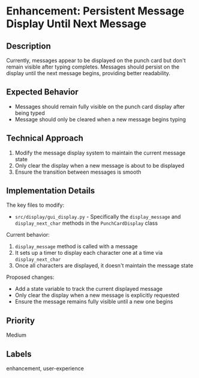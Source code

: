 # Enhancement: Persistent Message Display Until Next Message

## Description
Currently, messages appear to be displayed on the punch card but don't remain visible after typing completes. Messages should persist on the display until the next message begins, providing better readability.

## Expected Behavior
- Messages should remain fully visible on the punch card display after being typed
- Message should only be cleared when a new message begins typing

## Technical Approach
1. Modify the message display system to maintain the current message state
2. Only clear the display when a new message is about to be displayed
3. Ensure the transition between messages is smooth

## Implementation Details
The key files to modify:
- `src/display/gui_display.py` - Specifically the `display_message` and `display_next_char` methods in the `PunchCardDisplay` class

Current behavior:
1. `display_message` method is called with a message
2. It sets up a timer to display each character one at a time via `display_next_char`
3. Once all characters are displayed, it doesn't maintain the message state

Proposed changes:
- Add a state variable to track the current displayed message
- Only clear the display when a new message is explicitly requested
- Ensure the message remains fully visible until a new one begins

## Priority
Medium

## Labels
enhancement, user-experience 